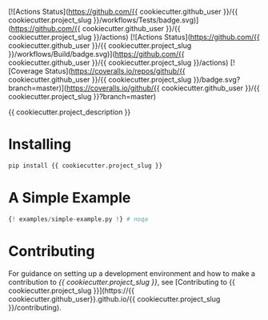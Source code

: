 [![Actions Status](https://github.com/{{ cookiecutter.github_user }}/{{ cookiecutter.project_slug }}/workflows/Tests/badge.svg)](https://github.com/{{ cookiecutter.github_user }}/{{ cookiecutter.project_slug }}/actions)
[![Actions Status](https://github.com/{{ cookiecutter.github_user }}/{{ cookiecutter.project_slug }}/workflows/Build/badge.svg)](https://github.com/{{ cookiecutter.github_user }}/{{ cookiecutter.project_slug }}/actions)
[![Coverage Status](https://coveralls.io/repos/github/{{ cookiecutter.github_user }}/{{ cookiecutter.project_slug }}/badge.svg?branch=master)](https://coveralls.io/github/{{ cookiecutter.github_user }}/{{ cookiecutter.project_slug }}?branch=master)

{{ cookiecutter.project_description }}

# Installing

```bash
pip install {{ cookiecutter.project_slug }}
```

# A Simple Example

```python
{! examples/simple-example.py !} # noqa
```

# Contributing

For guidance on setting up a development environment and how to make
a contribution to *{{ cookiecutter.project_slug }}*, see [Contributing to
{{ cookiecutter.project_slug }}](https://{{ cookiecutter.github_user}}.github.io/{{ cookiecutter.project_slug }}/contributing).
